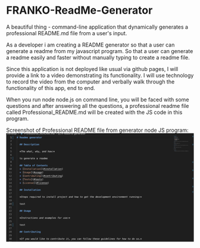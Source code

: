 # FRANKO-ReadMe-Generator
A beautiful thing - command-line application that dynamically generates a professional README.md file from a user's input.

As a developer i am creating a README generator so that a user can generate a readme from my javascript program. So that a user can generate a readme easily and faster without manually typing to create a readme file.

Since this application is not deployed like usual via github pages, I will provide a link to a video demonstrating its functionality. I will use technology to record the video from the computer and verbally walk through the functionality of this app, end to end.

When you run node node.js on command line, you will be faced with some questions and after answering all the questions, a professional readme file called Professional_README.md will be created with the JS code in this program.

Screenshot of Professional README file from generator node JS program:
![Screenshot of Professional README File ](./Professional_Readme_Generator.png)
